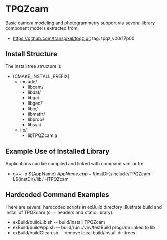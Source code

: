 
# TPQZcam

Basic camera modeling and photogrammetry support via
several library component models extracted from:
 * https://github.com/transpixel/tpqz.git tag: tpqz_v00r17p00


## Install Structure

The install tree structure is

 * [CMAKE_INSTALL_PREFIX]
 	* include/
 		* libcam/
 		* libdat/
 		* libga/
 		* libgeo/
 		* libio/
 		* libmath/
 		* libprob/
 		* libsys/
 	* lib/
 		* libTPQZcam.a

## Example Use of Installed Library

Applications can be compiled and linked with command similar to:

 * g++ -o ${AppName} ${AppName}.cpp
	-I${instDir}/include/TPQZcam
	-L${instDir}/lib/
	-lTPQZcam

## Hardcoded Command Examples

There are several hardcoded scripts in exBuild directory illustrate build
and install of TPQZcam (c++ headers and static library).

 * exBuild/buildLib.sh -- build/install TPQZcam
 * exBuild/buildApp.sh -- build/run ./vnv/testBuild program linked to lib
 * exBuild/buildClean.sh -- remove local build/install dir trees



